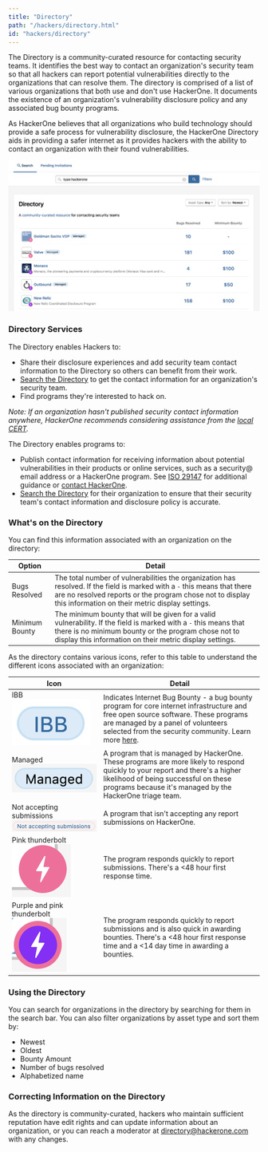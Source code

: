 ```yaml
---
title: "Directory"
path: "/hackers/directory.html"
id: "hackers/directory"
---
```


The Directory is a community-curated resource for contacting security teams. It identifies the best way to contact an organization's security team so that all hackers can report potential vulnerabilities directly to the organizations that can resolve them. The directory is comprised of a list of various organizations that both use and don't use HackerOne. It documents the existence of an organization's vulnerability disclosure policy and any associated bug bounty programs.

As HackerOne believes that all organizations who build technology should provide a safe process for vulnerability disclosure, the HackerOne Directory aids in providing a safer internet as it provides hackers with the ability to contact an organization with their found vulnerabilities.

![directory-6](./images/directory-6.png)

### Directory Services
The Directory enables Hackers to:
* Share their disclosure experiences and add security team contact information to the Directory so others can benefit from their work.
* [Search the Directory](https://hackerone.com/directory) to get the contact information for an organization's security team.
* Find programs they're interested to hack on.

*Note: If an organization hasn't published security contact information anywhere, HackerOne recommends considering assistance from the [local CERT](https://www.first.org/members/teams/).*

The Directory enables programs to:
* Publish contact information for receiving information about potential vulnerabilities in their products or online services, such as a security@ email address or a HackerOne program. See [ISO 29147](http://www.iso.org/iso/catalogue_detail.htm?csnumber=45170) for additional guidance or [contact HackerOne](mailto:support@hackerone.com).
* [Search the Directory](https://hackerone.com/directory) for their organization to ensure that their security team's contact information and disclosure policy is accurate. 

### What's on the Directory
You can find this information associated with an organization on the directory:

Option | Detail
------ | ------
Bugs Resolved | The total number of vulnerabilities the organization has resolved. If the field is marked with a `-` this means that there are no resolved reports or the program chose not to display this information on their metric display settings.
Minimum Bounty | The minimum bounty that will be given for a valid vulnerability. If the field is marked with a `-` this means that there is no minimum bounty or the program chose not to display this information on their metric display settings.

As the directory contains various icons, refer to this table to understand the different icons associated with an organization:

Icon | Detail
---- | ------
IBB <br>![directory-3](./images/directory-3.png) | Indicates Internet Bug Bounty - a bug bounty program for core internet infrastructure and free open source software. These programs are managed by a panel of volunteers selected from the security community. Learn more [here](https://www.hackerone.com/internet-bug-bounty).
Managed <br>![directory-4](./images/directory-4.png)</br> | A program that is managed by HackerOne. These programs are more likely to respond quickly to your report and there's a higher likelihood of being successful on these programs because it's managed by the HackerOne triage team. 
Not accepting submissions <br>![directory-5](./images/directory-5.png)| A program that isn't accepting any report submissions on HackerOne. 
Pink thunderbolt <br>![directory-2](./images/directory-2.png)</br> | The program responds quickly to report submissions. There's a <48 hour first response time. 
Purple and pink thunderbolt <br>![directory-1](./images/directory-1.png)</br> | The program responds quickly to report submissions and is also quick in awarding bounties. There's a <48 hour first response time and a <14 day time in awarding a bounties. 

### Using the Directory
You can search for organizations in the directory by searching for them in the search bar. You can also filter organizations by asset type and sort them by: 
* Newest
* Oldest
* Bounty Amount
* Number of bugs resolved
* Alphabetized name

### Correcting Information on the Directory
As the directory is community-curated, hackers who maintain sufficient reputation have edit rights and can update information about an organization, or you can reach a moderator at directory@hackerone.com with any changes. 
